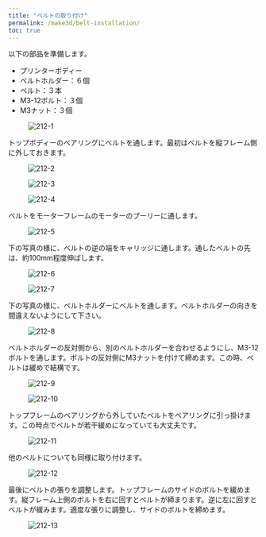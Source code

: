 ```yaml
---
title: "ベルトの取り付け"
permalink: /make3d/belt-installation/
toc: true
---
```

以下の部品を準備します。

- プリンターボディー
- ベルトホルダー：６個
- ベルト：３本
- M3-12ボルト：３個
- M3ナット：３個

<figure>
  <img src="{{ '/assets/images/make3d/212/212-1.webp' | relative_url }}" alt="212-1">
</figure>

トップボディーのベアリングにベルトを通します。最初はベルトを縦フレーム側に外しておきます。

<figure>
  <img src="{{ '/assets/images/make3d/212/212-2.webp' | relative_url }}" alt="212-2">
</figure>

<figure>
  <img src="{{ '/assets/images/make3d/212/212-3.webp' | relative_url }}" alt="212-3">
</figure>

<figure>
  <img src="{{ '/assets/images/make3d/212/212-4.webp' | relative_url }}" alt="212-4">
</figure>

ベルトをモーターフレームのモーターのプーリーに通します。

<figure>
  <img src="{{ '/assets/images/make3d/212/212-5.webp' | relative_url }}" alt="212-5">
</figure>

下の写真の様に、ベルトの逆の端をキャリッジに通します。通したベルトの先は、約100mm程度伸ばします。

<figure>
  <img src="{{ '/assets/images/make3d/212/212-6.webp' | relative_url }}" alt="212-6">
</figure>

<figure>
  <img src="{{ '/assets/images/make3d/212/212-7.webp' | relative_url }}" alt="212-7">
</figure>

下の写真の様に、ベルトホルダーにベルトを通します。ベルトホルダーの向きを間違えないようにして下さい。

<figure>
  <img src="{{ '/assets/images/make3d/212/212-8.webp' | relative_url }}" alt="212-8">
</figure>

ベルトホルダーの反対側から、別のベルトホルダーを合わせるようにし、M3-12ボルトを通します。ボルトの反対側にM3ナットを付けて締めます。この時、ベルトは緩めで結構です。

<figure>
  <img src="{{ '/assets/images/make3d/212/212-9.webp' | relative_url }}" alt="212-9">
</figure>

<figure>
  <img src="{{ '/assets/images/make3d/212/212-10.webp' | relative_url }}" alt="212-10">
</figure>

トップフレームのベアリングから外していたベルトをベアリングに引っ掛けます。この時点でベルトが若干緩めになっていても大丈夫です。

<figure>
  <img src="{{ '/assets/images/make3d/212/212-11.webp' | relative_url }}" alt="212-11">
</figure>

他のベルトについても同様に取り付けます。

<figure>
  <img src="{{ '/assets/images/make3d/212/212-12.webp' | relative_url }}" alt="212-12">
</figure>

最後にベルトの張りを調整します。トップフレームのサイドのボルトを緩めます。縦フレーム上側のボルトを右に回すとベルトが締まります。逆に左に回すとベルトが緩みます。適度な張りに調整し、サイドのボルトを締めます。

<figure>
  <img src="{{ '/assets/images/make3d/212/212-13.webp' | relative_url }}" alt="212-13">
</figure>
